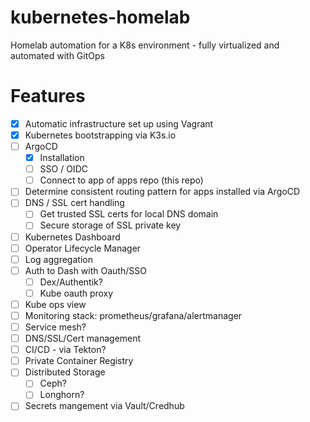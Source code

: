 # kubernetes-homelab
Homelab automation for a K8s environment - fully virtualized and automated with GitOps



# Features
- [x] Automatic infrastructure set up using Vagrant
- [x] Kubernetes bootstrapping via K3s.io
- [ ] ArgoCD 
  - [x] Installation 
  - [ ] SSO / OIDC
  - [ ] Connect to app of apps repo (this repo)
- [ ] Determine consistent routing pattern for apps installed via ArgoCD
- [ ] DNS / SSL cert handling
  - [ ] Get trusted SSL certs for local DNS domain
  - [ ] Secure storage of SSL private key  
- [ ] Kubernetes Dashboard
- [ ] Operator Lifecycle Manager
- [ ] Log aggregation
- [ ] Auth to Dash with Oauth/SSO
  - [ ] Dex/Authentik?
  - [ ] Kube oauth proxy
- [ ] Kube ops view
- [ ] Monitoring stack: prometheus/grafana/alertmanager
- [ ] Service mesh? 
- [ ] DNS/SSL/Cert management
- [ ] CI/CD - via Tekton?
- [ ] Private Container Registry
- [ ] Distributed Storage
  - [ ] Ceph?
  - [ ] Longhorn?
- [ ] Secrets mangement via Vault/Credhub
